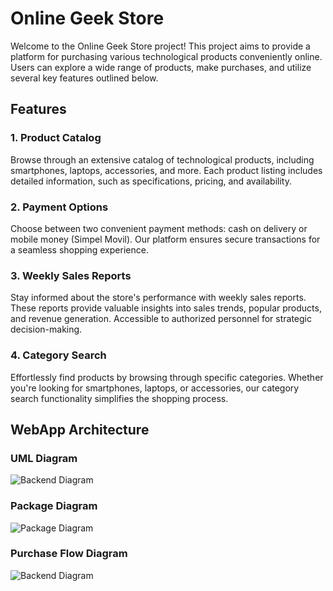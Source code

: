 # Online Geek Store

Welcome to the Online Geek Store project! This project aims to provide a platform for purchasing various technological products conveniently online. Users can explore a wide range of products, make purchases, and utilize several key features outlined below.

## Features

### 1. Product Catalog
Browse through an extensive catalog of technological products, including smartphones, laptops, accessories, and more. Each product listing includes detailed information, such as specifications, pricing, and availability.

### 2. Payment Options
Choose between two convenient payment methods: cash on delivery or mobile money (Simpel Movil). Our platform ensures secure transactions for a seamless shopping experience.

### 3. Weekly Sales Reports
Stay informed about the store's performance with weekly sales reports. These reports provide valuable insights into sales trends, popular products, and revenue generation. Accessible to authorized personnel for strategic decision-making.

### 4. Category Search
Effortlessly find products by browsing through specific categories. Whether you're looking for smartphones, laptops, or accessories, our category search functionality simplifies the shopping process.

## WebApp Architecture

### UML Diagram
![Backend Diagram](https://raw.githubusercontent.com/jazielrs/Pagina_compra/master/backend.png)

### Package Diagram
![Package Diagram](https://raw.githubusercontent.com/jazielrs/Pagina_compra/master/package.png)

### Purchase Flow Diagram
![Backend Diagram](https://raw.githubusercontent.com/jazielrs/Pagina_compra/master/purchaseFlow.png)
